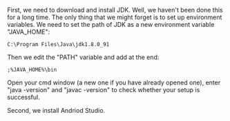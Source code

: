 First, we need to download and install JDK. Well, we haven't been done this for a long time. The only thing that we might forget is to set up environment variables. We need to set the path of JDK as a new environment variable "JAVA_HOME":
```
C:\Program Files\Java\jdk1.8.0_91
```

Then we edit the "PATH" variable and add at the end:
```
;%JAVA_HOME%\bin
```
Open your cmd window (a new one if you have already opened one), enter "java -version" and "javac -version" to check whether your setup is successful.


Second, we install Andriod Studio. 
